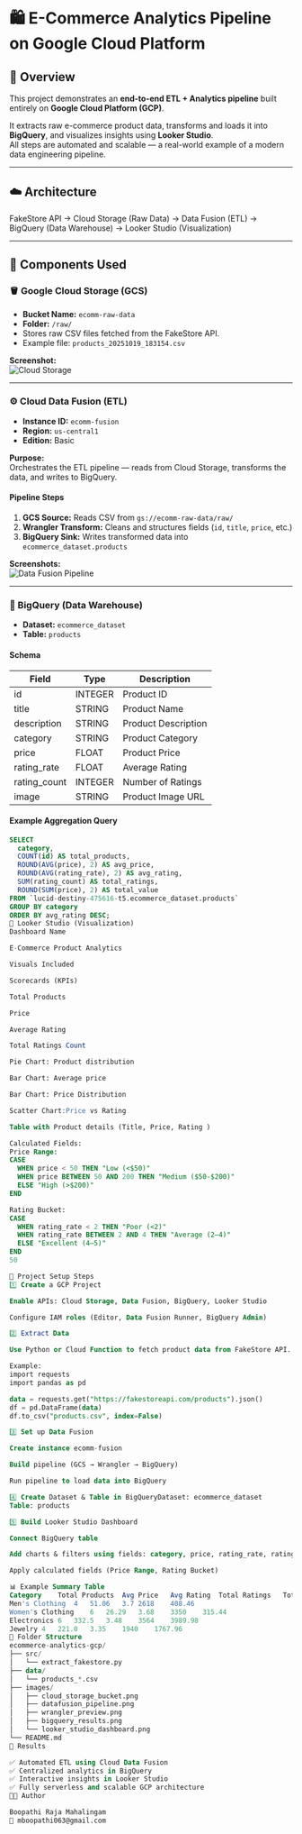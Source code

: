 # 🛍️ E-Commerce Analytics Pipeline on Google Cloud Platform

## 📘 Overview
This project demonstrates an **end-to-end ETL + Analytics pipeline** built entirely on **Google Cloud Platform (GCP)**.

It extracts raw e-commerce product data, transforms and loads it into **BigQuery**, and visualizes insights using **Looker Studio**.  
All steps are automated and scalable — a real-world example of a modern data engineering pipeline.

---

## ☁️ Architecture
FakeStore API → Cloud Storage (Raw Data) → Data Fusion (ETL) → BigQuery (Data Warehouse) → Looker Studio (Visualization)

---

## 🧩 Components Used

### 🪣 Google Cloud Storage (GCS)
- **Bucket Name:** `ecomm-raw-data`
- **Folder:** `/raw/`
- Stores raw CSV files fetched from the FakeStore API.
- Example file: `products_20251019_183154.csv`

**Screenshot:**  
![Cloud Storage](images/cloud_storage_bucket.png)

---

### ⚙️ Cloud Data Fusion (ETL)
- **Instance ID:** `ecomm-fusion`
- **Region:** `us-central1`
- **Edition:** Basic

**Purpose:**  
Orchestrates the ETL pipeline — reads from Cloud Storage, transforms the data, and writes to BigQuery.

#### Pipeline Steps
1. **GCS Source:** Reads CSV from `gs://ecomm-raw-data/raw/`
2. **Wrangler Transform:** Cleans and structures fields (`id`, `title`, `price`, etc.)
3. **BigQuery Sink:** Writes transformed data into `ecommerce_dataset.products`

**Screenshots:**  
![Data Fusion Pipeline](images/datafusion_pipeline.png)  

---

### 🧮 BigQuery (Data Warehouse)
- **Dataset:** `ecommerce_dataset`
- **Table:** `products`

#### Schema
| Field | Type | Description |
|--------|------|-------------|
| id | INTEGER | Product ID |
| title | STRING | Product Name |
| description | STRING | Product Description |
| category | STRING | Product Category |
| price | FLOAT | Product Price |
| rating_rate | FLOAT | Average Rating |
| rating_count | INTEGER | Number of Ratings |
| image | STRING | Product Image URL |

#### Example Aggregation Query
```sql
SELECT
  category,
  COUNT(id) AS total_products,
  ROUND(AVG(price), 2) AS avg_price,
  ROUND(AVG(rating_rate), 2) AS avg_rating,
  SUM(rating_count) AS total_ratings,
  ROUND(SUM(price), 2) AS total_value
FROM `lucid-destiny-475616-t5.ecommerce_dataset.products`
GROUP BY category
ORDER BY avg_rating DESC;
🎯 Looker Studio (Visualization)
Dashboard Name

E-Commerce Product Analytics

Visuals Included

Scorecards (KPIs)

Total Products

Price

Average Rating

Total Ratings Count

Pie Chart: Product distribution

Bar Chart: Average price

Bar Chart: Price Distribution

Scatter Chart:Price vs Rating

Table with Product details (Title, Price, Rating )

Calculated Fields:
Price Range:
CASE
  WHEN price < 50 THEN "Low (<$50)"
  WHEN price BETWEEN 50 AND 200 THEN "Medium ($50-$200)"
  ELSE "High (>$200)"
END

Rating Bucket:
CASE
  WHEN rating_rate < 2 THEN "Poor (<2)"
  WHEN rating_rate BETWEEN 2 AND 4 THEN "Average (2–4)"
  ELSE "Excellent (4–5)"
END
50    

🧱 Project Setup Steps
1️⃣ Create a GCP Project

Enable APIs: Cloud Storage, Data Fusion, BigQuery, Looker Studio

Configure IAM roles (Editor, Data Fusion Runner, BigQuery Admin)

2️⃣ Extract Data

Use Python or Cloud Function to fetch product data from FakeStore API.

Example:
import requests
import pandas as pd

data = requests.get("https://fakestoreapi.com/products").json()
df = pd.DataFrame(data)
df.to_csv("products.csv", index=False)

3️⃣ Set up Data Fusion

Create instance ecomm-fusion

Build pipeline (GCS → Wrangler → BigQuery)

Run pipeline to load data into BigQuery

4️⃣ Create Dataset & Table in BigQueryDataset: ecommerce_dataset
Table: products

5️⃣ Build Looker Studio Dashboard

Connect BigQuery table

Add charts & filters using fields: category, price, rating_rate, rating_count, title

Apply calculated fields (Price Range, Rating Bucket)

📊 Example Summary Table
Category	Total Products	Avg Price	Avg Rating	Total Ratings	Total Value
Men's Clothing	4	51.06	3.7	2618	408.46
Women's Clothing	6	26.29	3.68	3350	315.44
Electronics	6	332.5	3.48	3564	3989.98
Jewelry	4	221.0	3.35	1940	1767.96
📁 Folder Structure
ecommerce-analytics-gcp/
├── src/
│   └── extract_fakestore.py
├── data/
│   └── products_*.csv
├── images/
│   ├── cloud_storage_bucket.png
│   ├── datafusion_pipeline.png
│   ├── wrangler_preview.png
│   ├── bigquery_results.png
│   └── looker_studio_dashboard.png
└── README.md
🚀 Results

✅ Automated ETL using Cloud Data Fusion
✅ Centralized analytics in BigQuery
✅ Interactive insights in Looker Studio
✅ Fully serverless and scalable GCP architecture
👨‍💻 Author

Boopathi Raja Mahalingam
📧 mboopathi063@gmail.com